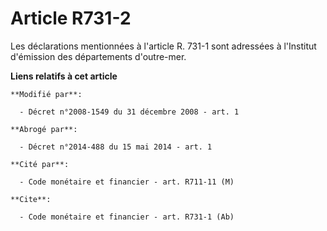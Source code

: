 # Article R731-2

Les déclarations mentionnées à l'article R. 731-1 sont adressées à l'Institut d'émission des départements d'outre-mer.

**Liens relatifs à cet article**

	**Modifié par**:

	  - Décret n°2008-1549 du 31 décembre 2008 - art. 1

	**Abrogé par**:

	  - Décret n°2014-488 du 15 mai 2014 - art. 1

	**Cité par**:

	  - Code monétaire et financier - art. R711-11 (M)

	**Cite**:

	  - Code monétaire et financier - art. R731-1 (Ab)
